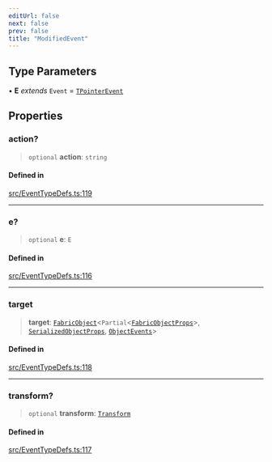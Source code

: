 ```yaml
---
editUrl: false
next: false
prev: false
title: "ModifiedEvent"
---
```


## Type Parameters

• **E** *extends* `Event` = [`TPointerEvent`](/api/type-aliases/tpointerevent/)

## Properties

### action?

> `optional` **action**: `string`

#### Defined in

[src/EventTypeDefs.ts:119](https://github.com/fabricjs/fabric.js/blob/v6.0.0-rc4/src/EventTypeDefs.ts#L119)

***

### e?

> `optional` **e**: `E`

#### Defined in

[src/EventTypeDefs.ts:116](https://github.com/fabricjs/fabric.js/blob/v6.0.0-rc4/src/EventTypeDefs.ts#L116)

***

### target

> **target**: [`FabricObject`](/api/classes/fabricobject/)\<`Partial`\<[`FabricObjectProps`](/api/interfaces/fabricobjectprops/)\>, [`SerializedObjectProps`](/api/interfaces/serializedobjectprops/), [`ObjectEvents`](/api/interfaces/objectevents/)\>

#### Defined in

[src/EventTypeDefs.ts:118](https://github.com/fabricjs/fabric.js/blob/v6.0.0-rc4/src/EventTypeDefs.ts#L118)

***

### transform?

> `optional` **transform**: [`Transform`](/api/type-aliases/transform/)

#### Defined in

[src/EventTypeDefs.ts:117](https://github.com/fabricjs/fabric.js/blob/v6.0.0-rc4/src/EventTypeDefs.ts#L117)
